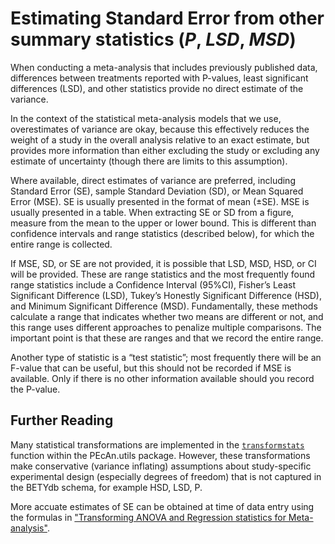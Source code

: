 # Estimating Standard Error from other summary statistics (_P_, _LSD_, _MSD_)


When conducting a meta-analysis that includes previously published data, differences between treatments reported with P-values, least significant differences (LSD), and other statistics provide no direct estimate of the variance.

In the context of the statistical meta-analysis models that we use, overestimates of variance are okay, because this effectively reduces the weight of a study in the overall analysis relative to an exact estimate, but provides more information than either excluding the study or excluding any estimate of uncertainty (though there are limits to this assumption).

Where available, direct estimates of variance are preferred, including Standard Error (SE), sample Standard Deviation (SD), or Mean Squared Error (MSE). SE is usually presented in the format of mean  (±SE). MSE is usually presented in a table. When extracting SE or SD from a figure, measure from the mean to the upper or lower bound. This is different than confidence intervals and range statistics (described below), for which the entire range is collected.

If MSE, SD, or SE are not provided, it is possible that LSD, MSD, HSD, or CI will be provided. 
These are range statistics and the most frequently found range statistics include a Confidence Interval (95%CI), Fisher’s Least Significant Difference (LSD), Tukey’s Honestly
Significant Difference (HSD), and Minimum Significant Difference (MSD).
Fundamentally, these methods calculate a range that indicates whether two means are different or not, and this range uses different approaches to penalize multiple comparisons. 
The important point is that these are ranges and that we record the entire range.

Another type of statistic is a “test statistic”; most frequently there will be an F-value that can be useful, but this should not be recorded if MSE is available. Only if there is no other information available should you record the P-value.

## Further Reading

Many statistical transformations are implemented in the [`transformstats`](https://github.com/PecanProject/pecan/blob/master/utils/R/transformstats.R) function within the PEcAn.utils package. 
However, these transformations make conservative (variance inflating) assumptions about study-specific experimental design (especially degrees of freedom) that is not captured in the BETYdb schema, for example HSD, LSD, P.

More accuate estimates of SE can be obtained at time of data entry using the formulas in ["Transforming ANOVA and Regression statistics for Meta-analysis"](https://www.authorea.com/users/5574/articles/6811/).

